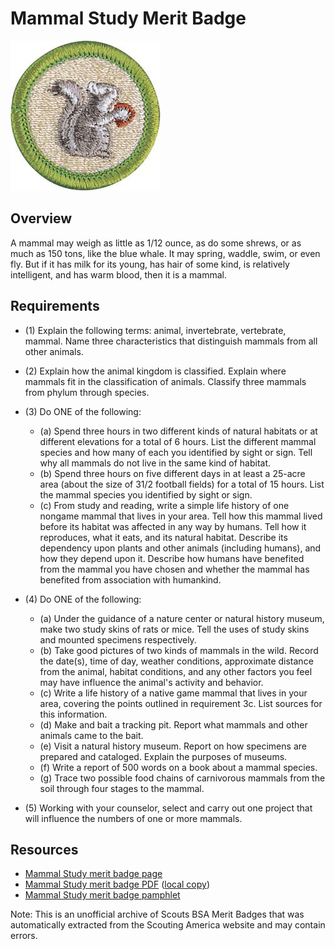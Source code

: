 

# Mammal Study Merit Badge

![Mammal Study Merit Badge](images/mammal-study-merit-badge.jpg)

## Overview



A mammal may weigh as little as 1/12 ounce, as do some shrews, or as much as 150 tons, like the blue whale. It may spring, waddle, swim, or even fly. But if it has milk for its young, has hair of some kind, is relatively intelligent, and has warm blood, then it is a mammal.

## Requirements

* (1) Explain the following terms: animal, invertebrate, vertebrate, mammal. Name three characteristics that distinguish mammals from all other animals.
* (2) Explain how the animal kingdom is classified. Explain where mammals fit in the classification of animals. Classify three mammals from phylum through species.
* (3) Do ONE of the following:
    * (a) Spend three hours in two different kinds of natural habitats or at different elevations for a total of 6 hours. List the different mammal species and how many of each you identified by sight or sign. Tell why all mammals do not live in the same kind of habitat.
    * (b) Spend three hours on five different days in at least a 25-acre area (about the size of 31/2 football fields) for a total of 15 hours. List the mammal species you identified by sight or sign.
    * (c) From study and reading, write a simple life history of one nongame mammal that lives in your area. Tell how this mammal lived before its habitat was affected in any way by humans. Tell how it reproduces, what it eats, and its natural habitat. Describe its dependency upon plants and other animals (including humans), and how they depend upon it. Describe how humans have benefited from the mammal you have chosen and whether the mammal has benefited from association with humankind.


* (4) Do ONE of the following:
    * (a) Under the guidance of a nature center or natural history museum, make two study skins of rats or mice. Tell the uses of study skins and mounted specimens respectively.
    * (b) Take good pictures of two kinds of mammals in the wild. Record the date(s), time of day, weather conditions, approximate distance from the animal, habitat conditions, and any other factors you feel may have influence the animal's activity and behavior.
    * (c) Write a life history of a native game mammal that lives in your area, covering the points outlined in requirement 3c. List sources for this information.
    * (d) Make and bait a tracking pit. Report what mammals and other animals came to the bait.
    * (e) Visit a natural history museum. Report on how specimens are prepared and cataloged. Explain the purposes of museums.
    * (f) Write a report of 500 words on a book about a mammal species.
    * (g) Trace two possible food chains of carnivorous mammals from the soil through four stages to the mammal.


* (5) Working with your counselor, select and carry out one project that will influence the numbers of one or more mammals.


## Resources

- [Mammal Study merit badge page](https://www.scouting.org/merit-badges/mammal-study/)
- [Mammal Study merit badge PDF](https://filestore.scouting.org/filestore/Merit_Badge_ReqandRes/2023_Updates/35916(23)_Mammal_Study_REQ.pdf) ([local copy](files/mammal-study-merit-badge.pdf))
- [Mammal Study merit badge pamphlet](https://www.scoutshop.org/bsa-mammal-study-merit-badge-pamphlet-y-scouts-of-america-660058.html)

Note: This is an unofficial archive of Scouts BSA Merit Badges that was automatically extracted from the Scouting America website and may contain errors.